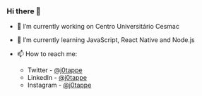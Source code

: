 ### Hi there 👋


- 🔭 I’m currently working on Centro Universitário Cesmac
- 🌱 I’m currently learning JavaScript, React Native and Node.js

- 📫 How to reach me:
    - Twitter - [@j0tappe](https://twitter.com/j0tappe)
    - LinkedIn - [@j0tappe](https://www.linkedin.com/in/jp-ribeiro/)
    - Instagram - [@j0tappe](https://www.instagram.com/j0tappe/)
